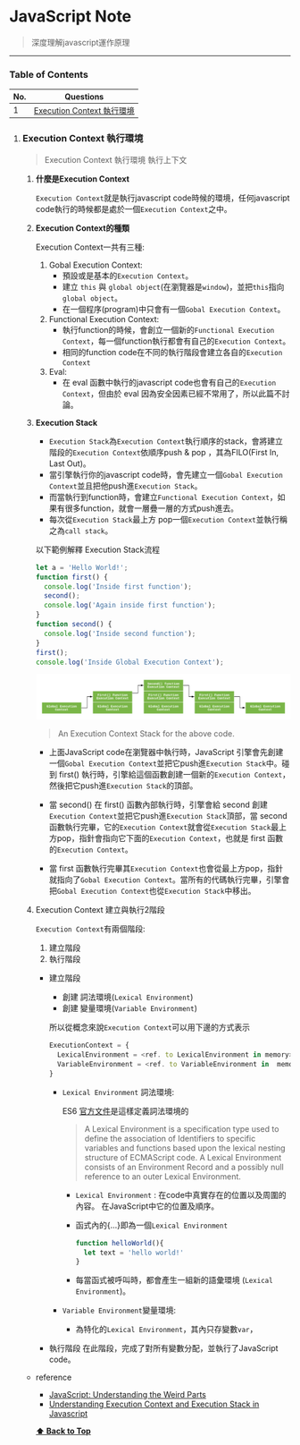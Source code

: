 # JavaScript Note

> 深度理解javascript運作原理



---

### Table of Contents

| No. | Questions |
|---- | ---------
|1  | [Execution Context 執行環境](#Execution-Context-執行環境) |




1. ### Execution Context 執行環境

   > Execution Context 執行環境 執行上下文

   1. **什麼是Execution Context**

      `Execution Context`就是執行javascript code時候的環境，任何javascript code執行的時候都是處於一個`Execution Context`之中。

   2. **Execution Context的種類**
      
      Execution Context一共有三種:
      1. Gobal Execution Context:
          * 預設或是基本的`Execution Context`。
          * 建立 `this` 與 `global object`(在瀏覽器是`window`)，並把`this`指向`global object`。
          * 在一個程序(program)中只會有一個`Gobal Execution Context`。
      2. Functional Execution Context:
          * 執行function的時候，會創立一個新的`Functional Execution Context`，每一個function執行都會有自己的`Execution Context`。
          * 相同的function code在不同的執行階段會建立各自的`Execution Context`
      3. Eval:
          * 在 eval 函數中執行的javascript code也會有自己的`Execution Context`，但由於 eval 因為安全因素已經不常用了，所以此篇不討論。



   3. **Execution Stack**

      * `Execution Stack`為`Execution Context`執行順序的stack，會將建立階段的`Execution Context`依順序push & pop ，其為FILO(First In, Last Out)。
      * 當引擎執行你的javascript code時，會先建立一個`Gobal Execution Context`並且把他push進`Execution Stack`。
      * 而當執行到function時，會建立`Functional Execution Context`，如果有很多function，就會一層疊一層的方式push進去。
      * 每次從`Execution Stack`最上方 pop一個`Execution Context`並執行稱之為`call stack`。


      以下範例解釋 Execution Stack流程
      

      ```javascript
      let a = 'Hello World!';
      function first() {
        console.log('Inside first function');
        second();
        console.log('Again inside first function');
      }
      function second() {
        console.log('Inside second function');
      }
      first();
      console.log('Inside Global Execution Context');
      ```


      ![execution_context_stack.png](./images/execution_context_stack.png)
      > An Execution Context Stack for the above code.


      * 上面JavaScript code在瀏覽器中執行時，JavaScript 引擎會先創建一個`Gobal Execution Context`並把它push進`Execution Stack`中。碰到 first() 執行時，引擎給這個函數創建一個新的`Execution Context`，然後把它push進`Execution Stack`的頂部。


      * 當 second() 在 first() 函數內部執行時，引擎會給 second 創建`Execution Context`並把它push進`Execution Stack`頂部，當 second 函數執行完畢，它的`Execution Context`就會從`Execution Stack`最上方pop，指針會指向它下面的`Execution Context`，也就是 first 函數的`Execution Context`。


      * 當 first 函數執行完畢其`Execution Context`也會從最上方pop，指針就指向了`Gobal Execution Context`。當所有的代碼執行完畢，引擎會把`Gobal Execution Context`也從`Execution Stack`中移出。

      
   4. Execution Context 建立與執行2階段

      `Execution Context`有兩個階段:
      1. 建立階段
      2. 執行階段

      * 建立階段
         * 創建 詞法環境(`Lexical Environment`)
         * 創建 變量環境(`Variable Environment`)
        
        所以從概念來說`Execution Context`可以用下邊的方式表示

        ``` javascript
        ExecutionContext = {
          LexicalEnvironment = <ref. to LexicalEnvironment in memory>,
          VariableEnvironment = <ref. to VariableEnvironment in  memory>,
        }
        ```

        * `Lexical Environment` 詞法環境:

          ES6 [官方文件](http://ecma-international.org/ecma-262/6.0/)是這樣定義詞法環境的

          > A Lexical Environment is a specification type used to define the association of Identifiers to specific variables and functions based upon the lexical nesting structure of ECMAScript code. A Lexical Environment consists of an Environment Record and a possibly null reference to an outer Lexical Environment.
          
          * `Lexical Environment` : 在code中真實存在的位置以及周圍的內容。 在JavaScript中它的位置及順序。
          
          * 函式內的{...}即為一個`Lexical Environment`

            ``` javascript
            function helloWorld(){
              let text = 'hello world!'
            }
            ```
          * 每當函式被呼叫時，都會產生一組新的語彙環境 (`Lexical Environment`)。

          
        * `Variable Environment`變量環境:
          * 為特化的`Lexical Environment`，其內只存變數`var`，


      * 執行階段
        在此階段，完成了對所有變數分配，並執行了JavaScript code。


   * reference
     * [JavaScript: Understanding the Weird Parts](https://www.udemy.com/course/understand-javascript/)
     * [Understanding Execution Context and Execution Stack in Javascript](https://blog.bitsrc.io/understanding-execution-context-and-execution-stack-in-javascript-1c9ea8642dd0)

      **[⬆ Back to Top](#table-of-contents)**